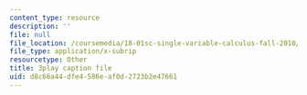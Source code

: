 ```yaml
---
content_type: resource
description: ''
file: null
file_location: /coursemedia/18-01sc-single-variable-calculus-fall-2010/d8c66a44dfe4586eaf0d2723b2e47661_JXPe2J069c.vtt
file_type: application/x-subrip
resourcetype: Other
title: 3play caption file
uid: d8c66a44-dfe4-586e-af0d-2723b2e47661
---
```

